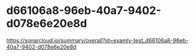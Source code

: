 # d66106a8-96eb-40a7-9402-d078e6e20e8d
https://sonarcloud.io/summary/overall?id=examly-test_d66106a8-96eb-40a7-9402-d078e6e20e8d
